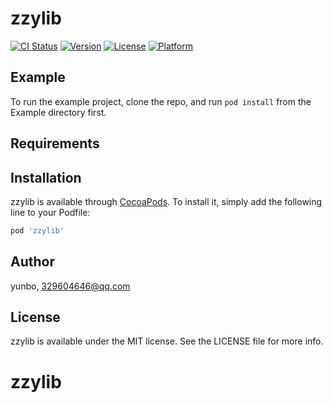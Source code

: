 # zzylib

[![CI Status](https://img.shields.io/travis/yunbo/zzylib.svg?style=flat)](https://travis-ci.org/yunbo/zzylib)
[![Version](https://img.shields.io/cocoapods/v/zzylib.svg?style=flat)](https://cocoapods.org/pods/zzylib)
[![License](https://img.shields.io/cocoapods/l/zzylib.svg?style=flat)](https://cocoapods.org/pods/zzylib)
[![Platform](https://img.shields.io/cocoapods/p/zzylib.svg?style=flat)](https://cocoapods.org/pods/zzylib)

## Example

To run the example project, clone the repo, and run `pod install` from the Example directory first.

## Requirements

## Installation

zzylib is available through [CocoaPods](https://cocoapods.org). To install
it, simply add the following line to your Podfile:

```ruby
pod 'zzylib'
```

## Author

yunbo, 329604646@qq.com

## License

zzylib is available under the MIT license. See the LICENSE file for more info.
# zzylib
